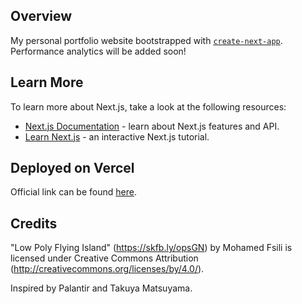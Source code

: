 ## Overview

My personal portfolio website bootstrapped with [`create-next-app`](https://github.com/vercel/next.js/tree/canary/packages/create-next-app). Performance analytics will be added soon! 


## Learn More

To learn more about Next.js, take a look at the following resources:

- [Next.js Documentation](https://nextjs.org/docs) - learn about Next.js features and API.
- [Learn Next.js](https://nextjs.org/learn) - an interactive Next.js tutorial.

## Deployed on Vercel

Official link can be found [here](https://www.marcuso.dev/).
## Credits
"Low Poly Flying Island" (https://skfb.ly/opsGN) by Mohamed Fsili is licensed under Creative Commons Attribution (http://creativecommons.org/licenses/by/4.0/).

Inspired by Palantir and Takuya Matsuyama.
